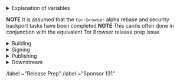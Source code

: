 <details>
  <summary>Explanation of variables</summary>

- `$(BUILD_SERVER)` : the server the main builder is using to build a mullvad-browser release
- `$(BUILDER)` : whomever is building the release on the $(BUILD_SERVER)
  - **example** : `pierov`
- `$(STAGING_SERVER)` : the server the signer is using to to run the signing process
- `$(ESR_VERSION)` : the Mozilla defined ESR version, used in various places for building mullvad-browser tags, labels, etc
  - **example** : `91.6.0`
- `$(MULLVAD_BROWSER_MAJOR)` : the Mullvad Browser major version
  - **example** : `11`
- `$(MULLVAD_BROWSER_MINOR)` : the Mullvad Browser minor version
  - **example** : either `0` or `5`; Alpha's is always `(Stable + 5) % 10`
- `$(MULLVAD_BROWSER_VERSION)` : the Mullvad Browser version in the format
  - **example** : `12.5a3`, `12.0.3`
- `$(BUILD_N)` : a project's build revision within a its branch; this is separate from the `$(MULLVAD_BROWSER_BUILD_N)` value; many of the Firefox-related projects have a `$(BUILD_N)` suffix and may differ between projects even when they contribute to the same build.
    - **example** : `build1`
- `$(MULLVAD_BROWSER_BUILD_N)` : the mullvad-browser build revision for a given Mullvad Browser release; used in tagging git commits
    - **example** : `build2`
    - **NOTE** : A project's `$(BUILD_N)` and `$(MULLVAD_BROWSER_BUILD_N)` may be the same, but it is possible for them to diverge. For **example** :
      - if we have multiple Mullvad Browser releases on a given ESR branch the two will become out of sync as the `$(BUILD_N)` value will increase, while the `$(MULLVAD_BROWSER_BUILD_N)` value may stay at `build1` (but the `$(MULLVAD_BROWSER_VERSION)` will increase)
      - if we have build failures unrelated to `mullvad-browser`, the `$(MULLVAD_BROWSER_BUILD_N)` value will increase while the `$(BUILD_N)` will stay the same.
- `$(MULLVAD_BROWSER_VERSION)` : the published Mullvad Browser version
    - **example** : `11.5a6`, `11.0.7`
- `$(MB_BUILD_TAG)` : the `tor-browser-build` build tag used to build a given Mullvad Browser version
    - **example** : `mb-12.0.7-build1`
</details>

**NOTE** It is assumed that the `tor-browser` alpha rebase and security backport tasks have been completed
**NOTE** This can/is often done in conjunction with the equivalent Tor Browser release prep issue

<details>
  <summary>Building</summary>

  ### tor-browser-build: https://gitlab.torproject.org/tpo/applications/tor-browser-build.git
  Mullvad Browser Alpha (and Nightly) are on the `main` branch

  - [ ] Update `rbm.conf`
    - [ ] `var/torbrowser_version` : update to next version
    - [ ] `var/torbrowser_build` : update to `$(MULLVAD_BROWSER_BUILD_N)`
    - [ ] `var/torbrowser_incremental_from` : update to previous Desktop version
      - **NOTE**: We try to build incrementals for the previous 3 desktop versions except in the case of a watershed update
      - **IMPORTANT**: Really *actually* make sure this is the previous Desktop version or else the `make mullvadbrowser-incrementals-*` step will fail
  - [ ] Update build configs
    - [ ] Update `projects/firefox/config`
      - [ ] `browser_build` : update to match `mullvad-browser` tag
      - [ ] ***(Optional)*** `var/firefox_platform_version` : update to latest `$(ESR_VERSION)` if rebased
    - [ ] Update `projects/translation/config`:
      - [ ] run `make list_translation_updates-alpha` to get updated hashes
      - [ ] `steps/base-browser/git_hash` : update with `HEAD` commit of project's `base-browser` branch
      - [ ] `steps/mullvad-browser/git_hash` : update with `HEAD` commit of project's `mullvad-browser` branch
  - [ ] Update common build configs
    - [ ] Check for NoScript updates here : https://addons.mozilla.org/en-US/firefox/addon/noscript
      - [ ] ***(Optional)*** If new version available, update `noscript` section of `input_files` in `projects/browser/config`
        - [ ] `URL`
        - [ ] `sha256sum`
    - [ ] Check for uBlock-origin updates here : https://addons.mozilla.org/en-US/firefox/addon/ublock-origin/
      - [ ] ***(Optional)*** If new version available, update `ublock-origin` section of `input_files` in `projects/browser/config`
        - [ ] `URL`
        - [ ] `sha256sum`
    - [ ] Check for Mullvad Privacy Companion updates here : https://github.com/mullvad/browser-extension/releases
      - [ ] ***(Optional)*** If new version available, update `mullvad-extension` section of `input_files` in `projects/browser/config`
        - [ ] `URL`
        - [ ] `sha256sum`
    - [ ] Update `ChangeLog-MB.txt`
      - [ ] Ensure `ChangeLog-MB.txt` is sync'd between alpha and stable branches
      - [ ] Check the linked issues: ask people to check if any are missing, remove the not fixed ones
      - [ ] Run `tools/fetch-changelogs.py $(ISSUE_NUMBER) --date $date $updateArgs`
        - Make sure you have `requests` installed (e.g., `apt install python3-requests`)
        - The first time you run this script you will need to generate an access token; the script will guide you
        - `$updateArgs` should be these arguments, depending on what you actually updated:
          - [ ] `--firefox`
          - [ ] `--no-script`
          - [ ] `--ublock`
          - E.g., `tools/fetch-changelogs.py 41029 --date 'December 19 2023' --firefox 115.6.0esr --no-script 11.4.29 --ublock 1.54.0`
        - `--date $date` is optional, if omitted it will be the date on which you run the command
      - [ ] Copy the output of the script to the beginning of `ChangeLog-MB.txt` and adjust its output
  - [ ] Open MR with above changes, using the template for release preparations
  - [ ] Merge
  - [ ] Sign+Tag
    - **NOTE** this must be done by one of:
      - boklm
      - dan
      - ma1
      - pierov
      - richard
    - [ ] Run: `make mullvadbrowser-signtag-alpha`
    - [ ] Push tag to `upstream`
  - [ ] Build the tag on at least one of:
    - Run `make mullvadbrowser-alpha && make mullvadbrowser-incrementals-alpha`
    - [ ] Tor Project build machine
    - [ ] Local developer machine
  - [ ] Submit build request to Mullvad infrastructure:
    - **NOTE** this requires a devmole authentication token
    - Run `make mullvadbrowser-kick-devmole-build`
  - [ ] Ensure builders have matching builds

</details>

<details>
  <summary>Signing</summary>

  ### signing
  - [ ] Assign this issue to the signer, one of:
    - boklm
    - richard
  - [ ] On `$(STAGING_SERVER)`, ensure updated:
    - [ ]  `tor-browser-build/tools/signing/set-config.hosts`
      - `ssh_host_builder` : ssh hostname of machine with unsigned builds
        - **NOTE** : `tor-browser-build` is expected to be in the `$HOME` directory)
      - `ssh_host_linux_signer` : ssh hostname of linux signing machine
    - [ ] `tor-browser-build/tools/signing/set-config.rcodesign-appstoreconnect`
      - `appstoreconnect_api_key_path` : path to json file containing appstoreconnect api key infos
    - [ ] `set-config.update-responses`
      - `update_responses_repository_dir` : directory where you cloned `git@gitlab.torproject.org:tpo/applications/mullvad-browser-update-responses.git`
    - [ ] `tor-browser-build/tools/signing/set-config.tbb-version`
      - `tbb_version` : mullvad browser version string, same as `var/torbrowser_version` in `rbm.conf` (examples: `11.5a12`, `11.0.13`)
      - `tbb_version_build` : the tor-browser-build build number (if `var/torbrowser_build` in `rbm.conf` is `buildN` then this value is `N`)
      - `tbb_version_type` : either `alpha` for alpha releases or `release` for stable releases
  - [ ] On `$(STAGING_SERVER)` in a separate `screen` session, ensure tor daemon is running with SOCKS5 proxy on the default port 9050
  - [ ] run do-all-signing script:
      - `cd tor-browser-build/tools/signing/`
      - `./do-all-signing.mullvadbrowser`
  - **NOTE**: at this point the signed binaries should have been copied to `staticiforme`
  - [ ] Update `staticiforme.torproject.org`:
    - From `screen` session on `staticiforme.torproject.org`:
    - [ ] Static update components : `static-update-component dist.torproject.org`
    - [ ] Remove old release data from `/srv/dist-master.torproject.org/htdocs/mullvadbrowser`
    - [ ] Static update components (again) : `static-update-component dist.torproject.org`

</details>

<details>
  <summary>Publishing</summary>

  ### mullvad-browser (github): https://github.com/mullvad/mullvad-browser/
  - [ ] Assign this issue to someone with mullvad commit access, one of:
    - richard
  - [ ] Push this release's associated `mullvad-browser.git` branch to github
  - [ ] Push this release's associated tags to github:
    - [ ] Firefox ESR tag
      - **example** : `FIREFOX_102_12_0esr_BUILD1,`
    - [ ] `base-browser` tag
      - **example** : `base-browser-102.12.0esr-12.0-1-build1`
    - [ ] `mullvad-browser` tag
      - **example** : `mullvad-browser-102.12.0esr-12.0-1-build1`
  - [ ] Sign+Tag additionally the `mullvad-browser.git` `firefox` commit used in build:
    - **Tag**: `$(MULLVAD_BROWSER_VERSION)`
      - **example** : `12.5a7`
    - **Message**: `$(ESR_VERSION)esr-based $(MULLVAD_BROWSER_VERSION)`
      - **example** : `102.12.0esr-based 12.5a7`
    - [ ] Push tag to github

  ### email
  - [ ] Email Mullvad with release information: support@mullvad.net, rui@mullvad.net
    <details>
      <summary>email template</summary>

        Subject:
        New build: Mullvad Browser $(MULLVAD_BROWSER_VERION) (signed)

        Body:
        signed builds: https://dist.torproject.org/mullvadbrowser/$(MULLVAD_BROWSER_VERSION)

        update_response hashes: $(MULLVAD_UPDATE_RESPONSES_HASH)

        changelog:
        ...

    </details>
</details>

<details>
  <summary>Downstream</summary>

  ### notify packagers

  - [ ] **(Optional, Once Mullvad Updates their Github Releases Page)** Email downstream consumers:
    - **NOTE**: This is an optional step and only necessary close a major release/transition from alpha to stable, or if there are major packing changes these developers need to be aware of
    <details>
      <summary>email template</summary>

        Hello!

        Mullvad-Browser $(MULLVAD_BROWSER_VERSION) packages are available, so you should all update your respective downstream packages.

        Release builds can be found here:

        - https://github.com/mullvad/mullvad-browser/releases/tag/$(MULLVAD_BROWSER_VERSION)

    </details>

    - flathub package maintainer: proletarius101@protonmail.com
    - arch package maintainer: bootctl@gmail.com
    - nixOS package maintainer: dev@felschr.com

</details>

/label ~"Release Prep"
/label ~"Sponsor 131"

